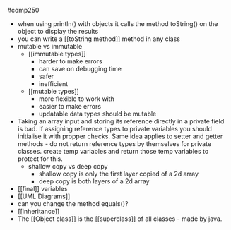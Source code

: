 #comp250 
- when using println() with objects it calls the method toString() on the object to display the results
- you can write a [[toString method]] method in any class
- mutable vs immutable
	- [[immutable types]]
		- harder to make errors
		- can save on debugging time
		- safer
		- inefficient
	- [[mutable types]]
		- more flexible to work with
		- easier to make errors
		- updatable data types should be mutable
- Taking an array input and storing its reference directly in a private field is bad. If assigning reference types to private variables you should initialise it with propper checks. Same idea applies to setter and getter methods - do not return reference types by themselves for private classes. create temp variables and return those temp variables to protect for this. 
	- shallow copy vs deep copy
		- shallow copy is only the first layer copied of a 2d array
		- deep copy is both layers of a 2d array
- [[final]] variables
- [[UML Diagrams]]
- can you change the method equals()?
- [[inheritance]]
- The [[Object class]] is the [[superclass]] of all classes - made by java.